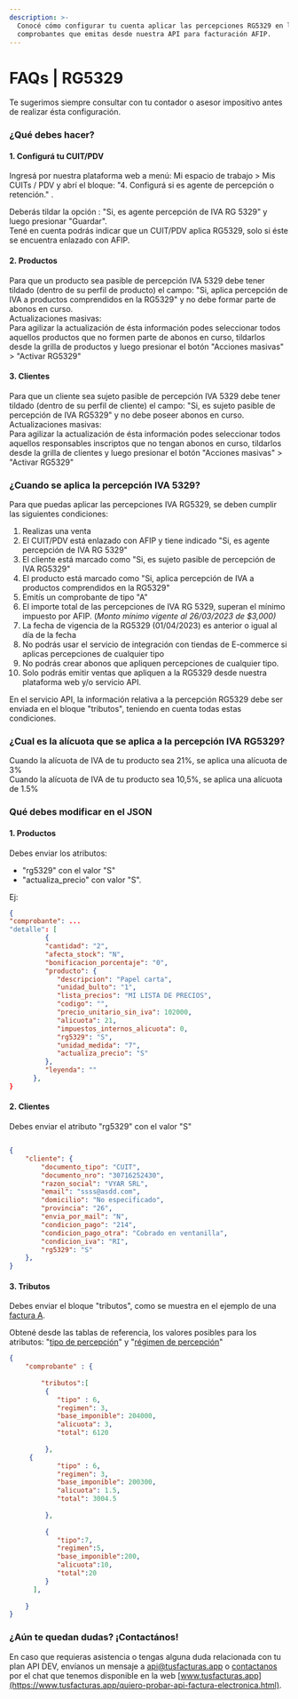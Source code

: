 ```yaml
---
description: >-
  Conocé cómo configurar tu cuenta aplicar las percepciones RG5329 en los
  comprobantes que emitas desde nuestra API para facturación AFIP.
---
```


# FAQs | RG5329

Te sugerimos siempre consultar con tu contador o asesor impositivo antes de realizar ésta configuración.

### ¿Qué debes hacer?

#### 1. Configurá tu CUIT/PDV

Ingresá por nuestra plataforma web a menú: Mi espacio de trabajo > Mis CUITs / PDV y abrí el bloque: "4. Configurá si es agente de percepción o retención." .&#x20;

Deberás tildar la opción : "Si, es agente percepción de IVA RG 5329" y luego presionar "Guardar".\
Tené en cuenta podrás indicar que un CUIT/PDV aplica RG5329, solo si éste se encuentra enlazado con AFIP.



#### 2. Productos

Para que un producto sea pasible de percepción IVA 5329 debe tener tildado (dentro de su perfil de producto) el campo: "Si, aplica percepción de IVA a productos comprendidos en la RG5329" y no debe formar parte de abonos en curso.\
Actualizaciones masivas:\
Para agilizar la actualización de ésta información podes seleccionar todos aquellos productos que no formen parte de abonos en curso, tildarlos desde la grilla de productos y luego presionar el botón "Acciones masivas" > "Activar RG5329"



#### 3. Clientes

Para que un cliente sea sujeto pasible de percepción IVA 5329 debe tener tildado (dentro de su perfil de cliente) el campo: "Si, es sujeto pasible de percepción de IVA RG5329" y no debe poseer abonos en curso.\
Actualizaciones masivas:\
Para agilizar la actualización de ésta información podes seleccionar todos aquellos responsables inscriptos que no tengan abonos en curso, tildarlos desde la grilla de clientes y luego presionar el botón "Acciones masivas" > "Activar RG5329"



### ¿Cuando se aplica la percepción IVA 5329?

Para que puedas aplicar las percepciones IVA RG5329, se deben cumplir las siguientes condiciones:

1. Realizas una venta
2. El CUIT/PDV está enlazado con AFIP y tiene indicado "Si, es agente percepción de IVA RG 5329"
3. El cliente está marcado como "Si, es sujeto pasible de percepción de IVA RG5329"
4. El producto está marcado como "Si, aplica percepción de IVA a productos comprendidos en la RG5329"
5. Emitís un comprobante de tipo "A"
6. El importe total de las percepciones de IVA RG 5329, superan el mínimo impuesto por AFIP. (_Monto mínimo vigente al 26/03/2023 de $3,000)_&#x20;
7. La fecha de vigencia de la RG5329 (01/04/2023) es anterior o igual al día de la fecha
8. No podrás usar el servicio de integración con tiendas de E-commerce si aplicas percepciones de cualquier tipo
9. No podrás crear abonos que apliquen percepciones de cualquier tipo.
10. Solo podrás emitir ventas que apliquen a la RG5329 desde nuestra plataforma web y/o servicio API.

En el servicio API, la información relativa a la percepción RG5329 debe ser enviada en el bloque "tributos", teniendo en cuenta todas estas condiciones.



### ¿Cual es la alícuota que se aplica a la percepción IVA RG5329?

Cuando la alícuota de IVA de tu producto sea 21%, se aplica una alícuota de 3%\
Cuando la alícuota de IVA de tu producto sea 10,5%, se aplica una alícuota de 1.5%



### Qué debes modificar en el JSON

#### 1. Productos

Debes enviar los atributos:

* &#x20;"rg5329"  con el valor "S" &#x20;
* "actualiza\_precio" con valor "S".

Ej:

```json
{
"comprobante": ...
"detalle": [
         {
         "cantidad": "2",
         "afecta_stock": "N",
         "bonificacion_porcentaje": "0",
         "producto": {
            "descripcion": "Papel carta",
            "unidad_bulto": "1",
            "lista_precios": "MI LISTA DE PRECIOS",
            "codigo": "",
            "precio_unitario_sin_iva": 102000,
            "alicuota": 21,
            "impuestos_internos_alicuota": 0,
            "rg5329": "S",
            "unidad_medida": "7",
            "actualiza_precio": "S"
         },
         "leyenda": ""
      },
}
```



#### 2. Clientes

Debes enviar el atributo  "rg5329"  con el valor "S"

```json

{
	"cliente": {
		"documento_tipo": "CUIT",
		"documento_nro": "30716252430",
		"razon_social": "VYAR SRL",
		"email": "ssss@asdd.com",
		"domicilio": "No especificado",
		"provincia": "26",
		"envia_por_mail": "N",
		"condicion_pago": "214",
		"condicion_pago_otra": "Cobrado en ventanilla",
		"condicion_iva": "RI",
		"rg5329": "S"
	},
}


```



#### 3. Tributos

Debes enviar el bloque "tributos", como se muestra en el ejemplo de una [factura A](api-factura-electronica-afip-facturacion-ventas/api-factura-electronica-afip-factura-nota-de-debito-b-nota-de-credito-bb.md).

Obtené desde las tablas de referencia, los valores posibles para los atributos: "[tipo de percepción](parametros/tablas-de-referencia.md#bloque-tributos-greater-than-tipos-de-percepcion-a-aplicar)" y "[régimen de percepción](parametros/tablas-de-referencia.md#bloque-tributos-greater-than-regimen-de-percepcion)"

```json
{
    "comprobante" : {
    
        "tributos":[
         {
            "tipo" : 6,
            "regimen": 3,
            "base_imponible": 204000,
            "alicuota": 3,
            "total": 6120
            
         },
	 {
            "tipo" : 6,
            "regimen": 3,
            "base_imponible": 200300,
            "alicuota": 1.5,
            "total": 3004.5
            
         },
				
         {
            "tipo":7,
            "regimen":5,
            "base_imponible":200,
            "alicuota":10,
            "total":20
         }
      ],
    
    }
}
```



### &#x20;¿Aún te quedan dudas? ¡Contactános!

En caso que requieras asistencia o tengas alguna duda relacionada con tu plan API DEV,  envíanos un mensaje a api@tusfacturas.app o [contactanos](https://www.tusfacturas.app/contacto.html) por el chat que tenemos disponible en la web [www.tusfacturas.app](https://www.tusfacturas.app/quiero-probar-api-factura-electronica.html).
